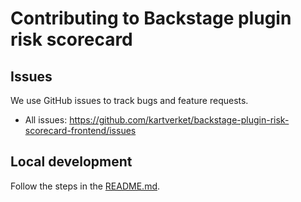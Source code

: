 # Contributing to Backstage plugin risk scorecard

## Issues

We use GitHub issues to track bugs and feature requests.

- All issues: https://github.com/kartverket/backstage-plugin-risk-scorecard-frontend/issues

## Local development

Follow the steps in the [README.md](README.md).
